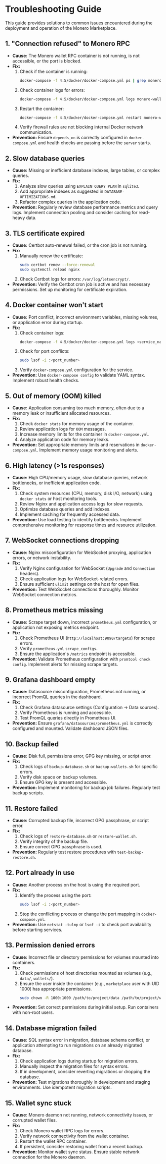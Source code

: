 # Troubleshooting Guide

This guide provides solutions to common issues encountered during the deployment and operation of the Monero Marketplace.

## 1. "Connection refused" to Monero RPC

-   **Cause:** The Monero wallet RPC container is not running, is not accessible, or the port is blocked.
-   **Fix:**
    1.  Check if the container is running:
        ```bash
        docker-compose -f 4.5/docker/docker-compose.yml ps | grep monero-wallet-rpc
        ```
    2.  Check container logs for errors:
        ```bash
        docker-compose -f 4.5/docker/docker-compose.yml logs monero-wallet-rpc-buyer
        ```
    3.  Restart the container:
        ```bash
        docker-compose -f 4.5/docker/docker-compose.yml restart monero-wallet-rpc-buyer
        ```
    4.  Verify firewall rules are not blocking internal Docker network communication.
-   **Prevention:** Ensure `depends_on` is correctly configured in `docker-compose.yml` and health checks are passing before the `server` starts.

## 2. Slow database queries

-   **Cause:** Missing or inefficient database indexes, large tables, or complex queries.
-   **Fix:**
    1.  Analyze slow queries using `EXPLAIN QUERY PLAN` in `sqlite3`.
    2.  Add appropriate indexes as suggested in `DATABASE-OPTIMIZATIONS.md`.
    3.  Refactor complex queries in the application code.
-   **Prevention:** Regularly review database performance metrics and query logs. Implement connection pooling and consider caching for read-heavy data.

## 3. TLS certificate expired

-   **Cause:** Certbot auto-renewal failed, or the cron job is not running.
-   **Fix:**
    1.  Manually renew the certificate:
        ```bash
        sudo certbot renew --force-renewal
        sudo systemctl reload nginx
        ```
    2.  Check Certbot logs for errors: `/var/log/letsencrypt/`.
-   **Prevention:** Verify the Certbot cron job is active and has necessary permissions. Set up monitoring for certificate expiration.

## 4. Docker container won't start

-   **Cause:** Port conflict, incorrect environment variables, missing volumes, or application error during startup.
-   **Fix:**
    1.  Check container logs:
        ```bash
        docker-compose -f 4.5/docker/docker-compose.yml logs <service_name>
        ```
    2.  Check for port conflicts:
        ```bash
        sudo lsof -i :<port_number>
        ```
    3.  Verify `docker-compose.yml` configuration for the service.
-   **Prevention:** Use `docker-compose config` to validate YAML syntax. Implement robust health checks.

## 5. Out of memory (OOM) killed

-   **Cause:** Application consuming too much memory, often due to a memory leak or insufficient allocated resources.
-   **Fix:**
    1.  Check `docker stats` for memory usage of the container.
    2.  Review application logs for `OOM` messages.
    3.  Increase memory limits for the container in `docker-compose.yml`.
    4.  Analyze application code for memory leaks.
-   **Prevention:** Set appropriate memory limits and reservations in `docker-compose.yml`. Implement memory usage monitoring and alerts.

## 6. High latency (>1s responses)

-   **Cause:** High CPU/memory usage, slow database queries, network bottlenecks, or inefficient application code.
-   **Fix:**
    1.  Check system resources (CPU, memory, disk I/O, network) using `docker stats` or host monitoring tools.
    2.  Review Nginx and application access logs for slow requests.
    3.  Optimize database queries and add indexes.
    4.  Implement caching for frequently accessed data.
-   **Prevention:** Use load testing to identify bottlenecks. Implement comprehensive monitoring for response times and resource utilization.

## 7. WebSocket connections dropping

-   **Cause:** Nginx misconfiguration for WebSocket proxying, application errors, or network instability.
-   **Fix:**
    1.  Verify Nginx configuration for WebSocket (`Upgrade` and `Connection` headers).
    2.  Check application logs for WebSocket-related errors.
    3.  Ensure sufficient `ulimit` settings on the host for open files.
-   **Prevention:** Test WebSocket connections thoroughly. Monitor WebSocket connection metrics.

## 8. Prometheus metrics missing

-   **Cause:** Scrape target down, incorrect `prometheus.yml` configuration, or application not exposing metrics endpoint.
-   **Fix:**
    1.  Check Prometheus UI (`http://localhost:9090/targets`) for scrape errors.
    2.  Verify `prometheus.yml` `scrape_configs`.
    3.  Ensure the application's `/metrics` endpoint is accessible.
-   **Prevention:** Validate Prometheus configuration with `promtool check config`. Implement alerts for missing scrape targets.

## 9. Grafana dashboard empty

-   **Cause:** Datasource misconfiguration, Prometheus not running, or incorrect PromQL queries in the dashboard.
-   **Fix:**
    1.  Check Grafana datasource settings (Configuration -> Data sources).
    2.  Verify Prometheus is running and accessible.
    3.  Test PromQL queries directly in Prometheus UI.
-   **Prevention:** Ensure `grafana/datasources/prometheus.yml` is correctly configured and mounted. Validate dashboard JSON files.

## 10. Backup failed

-   **Cause:** Disk full, permissions error, GPG key missing, or script error.
-   **Fix:**
    1.  Check logs of `backup-database.sh` or `backup-wallets.sh` for specific errors.
    2.  Verify disk space on backup volumes.
    3.  Ensure GPG key is present and accessible.
-   **Prevention:** Implement monitoring for backup job failures. Regularly test backup scripts.

## 11. Restore failed

-   **Cause:** Corrupted backup file, incorrect GPG passphrase, or script error.
-   **Fix:**
    1.  Check logs of `restore-database.sh` or `restore-wallet.sh`.
    2.  Verify integrity of the backup file.
    3.  Ensure correct GPG passphrase is used.
-   **Prevention:** Regularly test restore procedures with `test-backup-restore.sh`.

## 12. Port already in use

-   **Cause:** Another process on the host is using the required port.
-   **Fix:**
    1.  Identify the process using the port:
        ```bash
        sudo lsof -i :<port_number>
        ```
    2.  Stop the conflicting process or change the port mapping in `docker-compose.yml`.
-   **Prevention:** Use `netstat -tulnp` or `lsof -i` to check port availability before starting services.

## 13. Permission denied errors

-   **Cause:** Incorrect file or directory permissions for volumes mounted into containers.
-   **Fix:**
    1.  Check permissions of host directories mounted as volumes (e.g., `data/`, `wallets/`).
    2.  Ensure the user inside the container (e.g., `marketplace` user with UID 1000) has appropriate permissions.
        ```bash
        sudo chown -R 1000:1000 /path/to/project/data /path/to/project/wallets
        ```
-   **Prevention:** Set correct permissions during initial setup. Run containers with non-root users.

## 14. Database migration failed

-   **Cause:** SQL syntax error in migration, database schema conflict, or application attempting to run migrations on an already migrated database.
-   **Fix:**
    1.  Check application logs during startup for migration errors.
    2.  Manually inspect the migration files for syntax errors.
    3.  If in development, consider reverting migrations or dropping the database.
-   **Prevention:** Test migrations thoroughly in development and staging environments. Use idempotent migration scripts.

## 15. Wallet sync stuck

-   **Cause:** Monero daemon not running, network connectivity issues, or corrupted wallet files.
-   **Fix:**
    1.  Check Monero wallet RPC logs for errors.
    2.  Verify network connectivity from the wallet container.
    3.  Restart the wallet RPC container.
    4.  If persistent, consider restoring wallet from a recent backup.
-   **Prevention:** Monitor wallet sync status. Ensure stable network connection for the Monero daemon.
